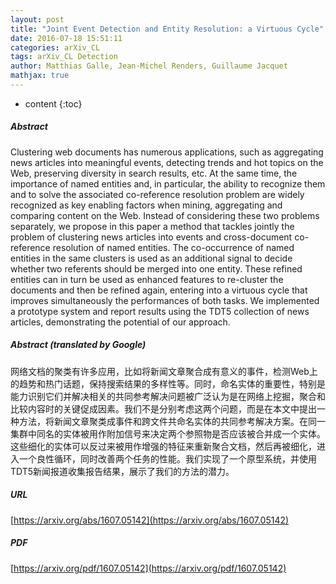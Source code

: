 ```yaml
---
layout: post
title: "Joint Event Detection and Entity Resolution: a Virtuous Cycle"
date: 2016-07-18 15:51:11
categories: arXiv_CL
tags: arXiv_CL Detection
author: Matthias Galle, Jean-Michel Renders, Guillaume Jacquet
mathjax: true
---
```


* content
{:toc}

##### Abstract
Clustering web documents has numerous applications, such as aggregating news articles into meaningful events, detecting trends and hot topics on the Web, preserving diversity in search results, etc. At the same time, the importance of named entities and, in particular, the ability to recognize them and to solve the associated co-reference resolution problem are widely recognized as key enabling factors when mining, aggregating and comparing content on the Web. Instead of considering these two problems separately, we propose in this paper a method that tackles jointly the problem of clustering news articles into events and cross-document co-reference resolution of named entities. The co-occurrence of named entities in the same clusters is used as an additional signal to decide whether two referents should be merged into one entity. These refined entities can in turn be used as enhanced features to re-cluster the documents and then be refined again, entering into a virtuous cycle that improves simultaneously the performances of both tasks. We implemented a prototype system and report results using the TDT5 collection of news articles, demonstrating the potential of our approach.

##### Abstract (translated by Google)
网络文档的聚类有许多应用，比如将新闻文章聚合成有意义的事件，检测Web上的趋势和热门话题，保持搜索结果的多样性等。同时，命名实体的重要性，特别是能力识别它们并解决相关的共同参考解决问题被广泛认为是在网络上挖掘，聚合和比较内容时的关键促成因素。我们不是分别考虑这两个问题，而是在本文中提出一种方法，将新闻文章聚类成事件和跨文件共命名实体的共同参考解决方案。在同一集群中同名的实体被用作附加信号来决定两个参照物是否应该被合并成一个实体。这些细化的实体可以反过来被用作增强的特征来重新聚合文档，然后再被细化，进入一个良性循环，同时改善两个任务的性能。我们实现了一个原型系统，并使用TDT5新闻报道收集报告结果，展示了我们的方法的潜力。

##### URL
[https://arxiv.org/abs/1607.05142](https://arxiv.org/abs/1607.05142)

##### PDF
[https://arxiv.org/pdf/1607.05142](https://arxiv.org/pdf/1607.05142)

